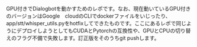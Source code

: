 GPU付きでDialogbotを動かすためのレポです。なお、現在動いているGPU付きのバージョンはGoogle　cloudのCLIでdockerファイルをいじったり、app/stt/whisper_utils.pyをhotfixしてできたものです。ここにあるレポで同じようにデプロイしようとしてもCUDAとPytorchの互換性や、GPUとCPUの切り替えのフラグ不備で失敗します。訂正版をそのうちgit pushします。
